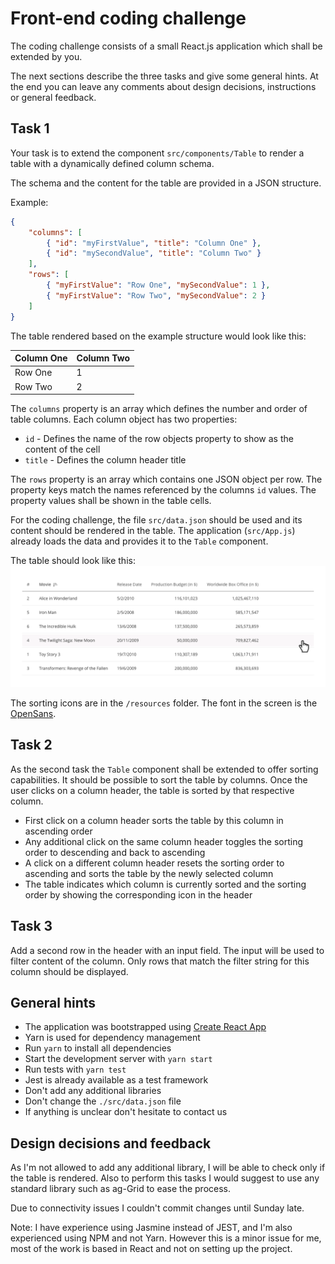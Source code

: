 # Front-end coding challenge

The coding challenge consists of a small React.js application which shall be extended by you.

The next sections describe the three tasks and give some general hints.
At the end you can leave any comments about design decisions, instructions or general feedback.

## Task 1

Your task is to extend the component `src/components/Table` to render a table with a dynamically defined column schema.

The schema and the content for the table are provided in a JSON structure.

Example:

```json
{
    "columns": [
        { "id": "myFirstValue", "title": "Column One" },
        { "id": "mySecondValue", "title": "Column Two" }
    ],
    "rows": [
        { "myFirstValue": "Row One", "mySecondValue": 1 },
        { "myFirstValue": "Row Two", "mySecondValue": 2 }
    ]
}
```

The table rendered based on the example structure would look like this:

| Column One | Column Two |
| ---------- | ---------- |
| Row One    | 1          |
| Row Two    | 2          |

The `columns` property is an array which defines the number and order of table columns.
Each column object has two properties:

-   `id` - Defines the name of the row objects property to show as the content of the cell
-   `title` - Defines the column header title

The `rows` property is an array which contains one JSON object per row.
The property keys match the names referenced by the columns `id` values.
The property values shall be shown in the table cells.

For the coding challenge, the file `src/data.json` should be used and its content should be rendered in the table.
The application (`src/App.js`) already loads the data and provides it to the `Table` component.

The table should look like this:
![screen](/resources/table.png)

The sorting icons are in the `/resources` folder. The font in the screen is the [OpenSans](https://fonts.google.com/specimen/Open+Sans).

## Task 2

As the second task the `Table` component shall be extended to offer sorting capabilities.
It should be possible to sort the table by columns.
Once the user clicks on a column header, the table is sorted by that respective column.

-   First click on a column header sorts the table by this column in ascending order
-   Any additional click on the same column header toggles the sorting order to descending and back to ascending
-   A click on a different column header resets the sorting order to ascending and sorts the table by the newly selected column
-   The table indicates which column is currently sorted and the sorting order by showing the corresponding icon in the header

## Task 3

Add a second row in the header with an input field. The input will be used to filter content of the column.
Only rows that match the filter string for this column should be displayed.

## General hints

-   The application was bootstrapped using [Create React App](https://github.com/facebook/create-react-app)
-   Yarn is used for dependency management
-   Run `yarn` to install all dependencies
-   Start the development server with `yarn start`
-   Run tests with `yarn test`
 -  Jest is already available as a test framework
-   Don't add any additional libraries
-   Don't change the `./src/data.json` file
-   If anything is unclear don't hesitate to contact us

## Design decisions and feedback

As I'm not allowed to add any additional library, I will be able to check only if the table is rendered. Also to perform this tasks I would suggest to use any standard library such as ag-Grid to ease the process.

Due to connectivity issues I couldn't commit changes until Sunday late.

Note: I have experience using Jasmine instead of JEST, and I'm also experienced using NPM and not Yarn. However this is a minor issue for me, most of the work is based in React and not on setting up the project.
